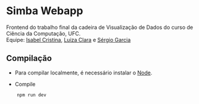# Simba Webapp 
Frontend do trabalho final da cadeira de Visualização de Dados do curso de Ciência da Computação, UFC.
</br>
Equipe: <a href="">Isabel Cristina</a>, <a href="">Luiza Clara</a> e <a href="">Sérgio Garcia</a>

## Compilação

* Para compilar localmente, é necessário instalar o <a href="https://nodejs.org/en/">Node</a>.

* Compile
```bash
    npm run dev
```

